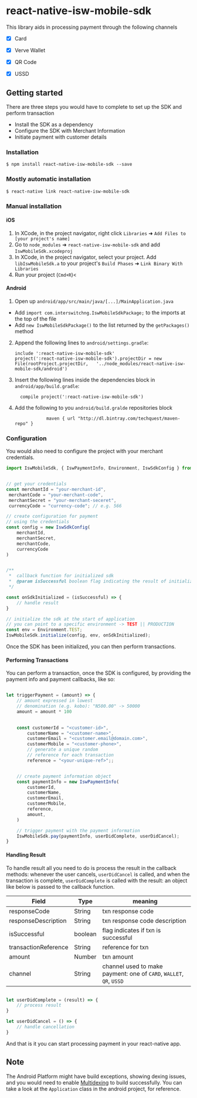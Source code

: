 # react-native-isw-mobile-sdk

This library aids in processing payment through the following channels
- [x] Card
- [x] Verve Wallet
- [x] QR Code
- [X] USSD


## Getting started

There are three steps you would have to complete to set up the SDK and perform transaction
 - Install the SDK as a dependency
 - Configure the SDK with Merchant Information
 - Initiate payment with customer details


### Installation

`$ npm install react-native-isw-mobile-sdk --save`

### Mostly automatic installation

`$ react-native link react-native-isw-mobile-sdk`

### Manual installation


#### iOS

1. In XCode, in the project navigator, right click `Libraries` ➜ `Add Files to [your project's name]`
2. Go to `node_modules` ➜ `react-native-isw-mobile-sdk` and add `IswMobileSdk.xcodeproj`
3. In XCode, in the project navigator, select your project. Add `libIswMobileSdk.a` to your project's `Build Phases` ➜ `Link Binary With Libraries`
4. Run your project (`Cmd+R`)<

#### Android

1. Open up `android/app/src/main/java/[...]/MainApplication.java`
  - Add `import com.interswitchng.IswMobileSdkPackage;` to the imports at the top of the file
  - Add `new IswMobileSdkPackage()` to the list returned by the `getPackages()` method
2. Append the following lines to `android/settings.gradle`:
  	```
  	include ':react-native-isw-mobile-sdk'
  	project(':react-native-isw-mobile-sdk').projectDir = new File(rootProject.projectDir, 	'../node_modules/react-native-isw-mobile-sdk/android')
  	```
3. Insert the following lines inside the dependencies block in `android/app/build.gradle`:
  	```
      compile project(':react-native-isw-mobile-sdk')
  	```
4. Add the following to you `android/build.gralde` repositories block
    ```
                maven { url "http://dl.bintray.com/techquest/maven-repo" }
    ```



### Configuration
You would also need to configure the project with your merchant credentials.

```javascript
import IswMobileSdk, { IswPaymentInfo, Environment, IswSdkConfig } from 'react-native-isw-mobile-sdk';


// get your credentials
const merchantId = "your-merchant-id",
 merchantCode = "your-merchant-code",
 merchantSecret = "your-merchant-seceret",
 currencyCode = "currency-code"; // e.g. 566

// create configuration for payment
// using the credentials
const config = new IswSdkConfig(
    merchantId, 
    merchantSecret,
    merchantCode,
    currencyCode
)


/**
 *  callback function for initialized sdk
 *  @param isSuccessful boolean flag indicating the result of initializing sdk
 */

const onSdkInitialized = (isSuccessful) => {
    // handle result
}

// initialize the sdk at the start of application
// you can point to a specific environment -> TEST || PRODUCTION
const env = Environment.TEST;
IswMobileSdk.initialize(config, env, onSdkInitialized);

```

Once the SDK has been initialized, you can then perform transactions.



#### Performing Transactions
You can perform a transaction, once the SDK is configured, by providing the payment info and payment callbacks, like so:


```javascript

let triggerPayment = (amount) => {
    // amount expressed in lowest
    // denomination (e.g. kobo): "N500.00" -> 50000
    amount = amount * 100

    
    const customerId = "<customer-id>",
        customerName = "<customer-name>",
        customerEmail = "<customer.email@domain.com>",
        customerMobile = "<customer-phone>",
        // generate a unique random
        // reference for each transaction
        reference = "<your-unique-ref>";;


    // create payment information object
    const paymentInfo = new IswPaymentInfo(
        customerId,
        customerName,
        customerEmail,
        customerMobile,
        reference,
        amount,
    )

    // trigger payment with the payment information
    IswMobileSdk.pay(paymentInfo, userDidComplete, userDidCancel);
}

```


#### Handling Result
To handle result all you need to do is process the result in the callback methods: whenever the user cancels, `userDidCancel` is called, and when the transaction is complete, `userDidComplete` is called with the result: an object like below is passed to the callback function.

| Field                 | Type          | meaning  |   
|-----------------------|---------------|----------|
| responseCode          | String        | txn response code  |
| responseDescription   | String        | txn response code description |
| isSuccessful          | boolean       | flag indicates if txn is successful  |
| transactionReference  | String        | reference for txn  |
| amount                | Number           | txn amount  |
| channel               | String| channel used to make payment: one of `CARD`, `WALLET`, `QR`, `USSD`  |


```javascript

let userDidComplete = (result) => {
    // process result
}

let userDidCancel = () => {
    // handle cancellation
}

````

And that is it you can start processing payment in your react-native app.


## Note
The Android Platform might have build exceptions, showing dexing issues, and you would need to enable [Multidexing](https://developer.android.com/studio/build/multidex) to build successfully. You can take a look at the `Application` class in the android project, for reference.


